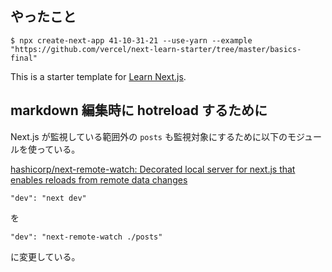 ## やったこと

```
$ npx create-next-app 41-10-31-21 --use-yarn --example "https://github.com/vercel/next-learn-starter/tree/master/basics-final"
```

This is a starter template for [Learn Next.js](https://nextjs.org/learn).

## markdown 編集時に hotreload するために

Next.js が監視している範囲外の `posts` も監視対象にするために以下のモジュールを使っている。

[hashicorp/next-remote-watch: Decorated local server for next.js that enables reloads from remote data changes](https://github.com/hashicorp/next-remote-watch)

`"dev": "next dev"`

を

`"dev": "next-remote-watch ./posts"`

に変更している。
